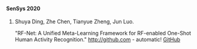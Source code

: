 #### SenSys 2020
1. Shuya Ding, Zhe Chen, Tianyue Zheng, Jun Luo.
   
   "RF-Net: A Unified Meta-Learning Framework for RF-enabled One-Shot Human Activity Recognition."
http://github.com - automatic!
[GitHub](chrome-extension://oemmndcbldboiebfnladdacbdfmadadm/https://arxiv.org/pdf/1906.00604.pdf)
